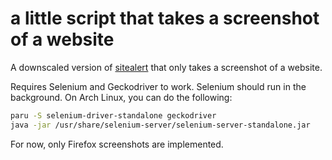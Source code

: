 # a little script that takes a screenshot of a website

A downscaled version of [sitealert](https://github.com/AlexAtHome/sitealert) that only takes a screenshot of a website.

Requires Selenium and Geckodriver to work. Selenium should run in the background. On Arch Linux, you can do the following:
```sh
paru -S selenium-driver-standalone geckodriver
java -jar /usr/share/selenium-server/selenium-server-standalone.jar
```

For now, only Firefox screenshots are implemented.

<!-- TODO: Use headless browser -->
<!-- TODO: Add Chrome support -->
